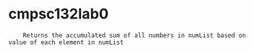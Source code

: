 # cmpsc132lab0
        Returns the accumulated sum of all numbers in numList based on value of each element in numList

